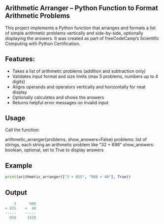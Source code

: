 ## Arithmetic Arranger – Python Function to Format Arithmetic Problems

This project implements a Python function that arranges and formats a list of simple arithmetic problems vertically and side-by-side, optionally displaying the answers. It was created as part of freeCodeCamp’s Scientific Computing with Python Certification.

## Features:

- Takes a list of arithmetic problems (addition and subtraction only)
- Validates input format and size limits (max 5 problems, numbers up to 4 digits)
- Aligns operands and operators vertically and horizontally for neat display
- Optionally calculates and shows the answers
- Returns helpful error messages on invalid input
## Usage

Call the function:

arithmetic_arranger(problems, show_answers=False)
problems: list of strings, each string an arithmetic problem like "32 + 698"
show_answers: boolean, optional, set to True to display answers
## Example

```python
print(arithmetic_arranger(["3 + 855", "988 + 40"], True))
```

## Output

```python
    3      988
+ 855    +  40
-----    -----
  858     1028
```
